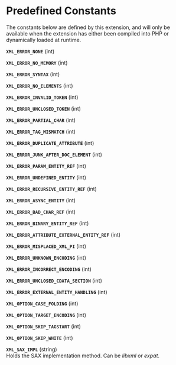 Predefined Constants
====================

The constants below are defined by this extension, and will only be
available when the extension has either been compiled into PHP or
dynamically loaded at runtime.

**`XML_ERROR_NONE`** (<span class="type">int</span>)  
<span class="simpara"> </span>

**`XML_ERROR_NO_MEMORY`** (<span class="type">int</span>)  
<span class="simpara"> </span>

**`XML_ERROR_SYNTAX`** (<span class="type">int</span>)  
<span class="simpara"> </span>

**`XML_ERROR_NO_ELEMENTS`** (<span class="type">int</span>)  
<span class="simpara"> </span>

**`XML_ERROR_INVALID_TOKEN`** (<span class="type">int</span>)  
<span class="simpara"> </span>

**`XML_ERROR_UNCLOSED_TOKEN`** (<span class="type">int</span>)  
<span class="simpara"> </span>

**`XML_ERROR_PARTIAL_CHAR`** (<span class="type">int</span>)  
<span class="simpara"> </span>

**`XML_ERROR_TAG_MISMATCH`** (<span class="type">int</span>)  
<span class="simpara"> </span>

**`XML_ERROR_DUPLICATE_ATTRIBUTE`** (<span class="type">int</span>)  
<span class="simpara"> </span>

**`XML_ERROR_JUNK_AFTER_DOC_ELEMENT`** (<span class="type">int</span>)  
<span class="simpara"> </span>

**`XML_ERROR_PARAM_ENTITY_REF`** (<span class="type">int</span>)  
<span class="simpara"> </span>

**`XML_ERROR_UNDEFINED_ENTITY`** (<span class="type">int</span>)  
<span class="simpara"> </span>

**`XML_ERROR_RECURSIVE_ENTITY_REF`** (<span class="type">int</span>)  
<span class="simpara"> </span>

**`XML_ERROR_ASYNC_ENTITY`** (<span class="type">int</span>)  
<span class="simpara"> </span>

**`XML_ERROR_BAD_CHAR_REF`** (<span class="type">int</span>)  
<span class="simpara"> </span>

**`XML_ERROR_BINARY_ENTITY_REF`** (<span class="type">int</span>)  
<span class="simpara"> </span>

**`XML_ERROR_ATTRIBUTE_EXTERNAL_ENTITY_REF`** (<span class="type">int</span>)  
<span class="simpara"> </span>

**`XML_ERROR_MISPLACED_XML_PI`** (<span class="type">int</span>)  
<span class="simpara"> </span>

**`XML_ERROR_UNKNOWN_ENCODING`** (<span class="type">int</span>)  
<span class="simpara"> </span>

**`XML_ERROR_INCORRECT_ENCODING`** (<span class="type">int</span>)  
<span class="simpara"> </span>

**`XML_ERROR_UNCLOSED_CDATA_SECTION`** (<span class="type">int</span>)  
<span class="simpara"> </span>

**`XML_ERROR_EXTERNAL_ENTITY_HANDLING`** (<span class="type">int</span>)  
<span class="simpara"> </span>

**`XML_OPTION_CASE_FOLDING`** (<span class="type">int</span>)  
<span class="simpara"> </span>

**`XML_OPTION_TARGET_ENCODING`** (<span class="type">int</span>)  
<span class="simpara"> </span>

**`XML_OPTION_SKIP_TAGSTART`** (<span class="type">int</span>)  
<span class="simpara"> </span>

**`XML_OPTION_SKIP_WHITE`** (<span class="type">int</span>)  
<span class="simpara"> </span>

**`XML_SAX_IMPL`** (<span class="type">string</span>)  
<span class="simpara"> Holds the SAX implementation method. Can be
*libxml* or *expat*. </span>
